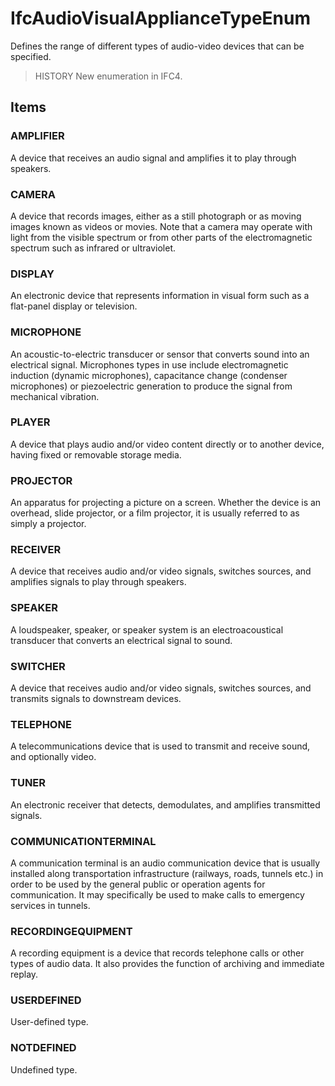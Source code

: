 # IfcAudioVisualApplianceTypeEnum

Defines the range of different types of audio-video devices that can be specified.
<!-- end of short definition -->


> HISTORY New enumeration in IFC4.

## Items

### AMPLIFIER
A device that receives an audio signal and amplifies it to play through speakers.

### CAMERA
A device that records images, either as a still photograph or as moving images known as videos or movies. Note that a camera may operate with light from the visible spectrum or from other parts of the electromagnetic spectrum such as infrared or ultraviolet.

### DISPLAY
An electronic device that represents information in visual form such as a flat-panel display or television.

### MICROPHONE
An acoustic-to-electric transducer or sensor that converts sound into an electrical signal. Microphones types in use include electromagnetic induction (dynamic microphones), capacitance change (condenser microphones) or piezoelectric generation to produce the signal from mechanical vibration.

### PLAYER
A device that plays audio and/or video content directly or to another device, having fixed or removable storage media.

### PROJECTOR
An apparatus for projecting a picture on a screen. Whether the device is an overhead, slide projector, or a film projector, it is usually referred to as simply a projector.

### RECEIVER
A device that receives audio and/or video signals, switches sources, and amplifies signals to play through speakers.

### SPEAKER
A loudspeaker, speaker, or speaker system is an electroacoustical transducer that converts an electrical signal to sound.

### SWITCHER
A device that receives audio and/or video signals, switches sources, and transmits signals to downstream devices.

### TELEPHONE
A telecommunications device that is used to transmit and receive sound, and optionally video.

### TUNER
An electronic receiver that detects, demodulates, and amplifies transmitted signals.

### COMMUNICATIONTERMINAL
A communication terminal is an audio communication device that is usually installed along transportation infrastructure (railways, roads, tunnels etc.) in order to be used by the general public or operation agents for communication. It may specifically be used to make calls to emergency services in tunnels.

### RECORDINGEQUIPMENT
A recording equipment is a device that records telephone calls or other types of audio data. It also provides the function of archiving and immediate replay.

### USERDEFINED
User-defined type.

### NOTDEFINED
Undefined type.
